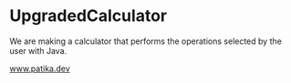 # UpgradedCalculator

We are making a calculator that performs the operations selected by the user with Java.

www.patika.dev 
